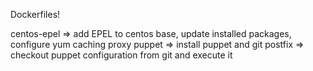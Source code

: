 Dockerfiles!

centos-epel => add EPEL to centos base, update installed packages, configure yum caching proxy
puppet => install puppet and git
postfix => checkout puppet configuration from git and execute it
